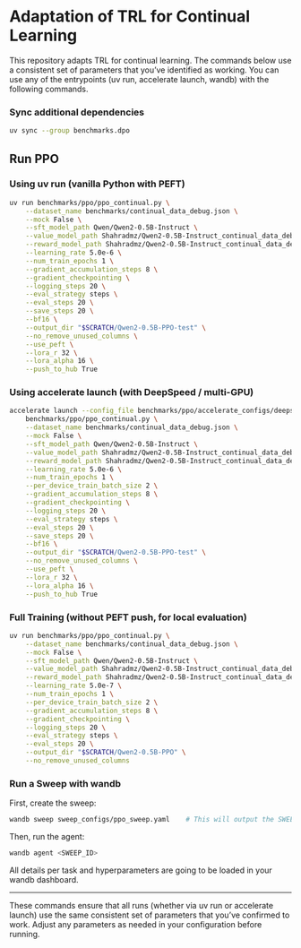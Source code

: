 # Adaptation of TRL for Continual Learning

This repository adapts TRL for continual learning. The commands below use a consistent set of parameters that you’ve identified as working. You can use any of the entrypoints (uv run, accelerate launch, wandb) with the following commands.

### Sync additional dependencies

```sh
uv sync --group benchmarks.dpo
```

## Run PPO

### Using uv run (vanilla Python with PEFT)

```sh
uv run benchmarks/ppo/ppo_continual.py \
    --dataset_name benchmarks/continual_data_debug.json \
    --mock False \
    --sft_model_path Qwen/Qwen2-0.5B-Instruct \
    --value_model_path Shahradmz/Qwen2-0.5B-Instruct_continual_data_debug_REWARD_0 \
    --reward_model_path Shahradmz/Qwen2-0.5B-Instruct_continual_data_debug_REWARD \
    --learning_rate 5.0e-6 \
    --num_train_epochs 1 \
    --gradient_accumulation_steps 8 \
    --gradient_checkpointing \
    --logging_steps 20 \
    --eval_strategy steps \
    --eval_steps 20 \
    --save_steps 20 \
    --bf16 \
    --output_dir "$SCRATCH/Qwen2-0.5B-PPO-test" \
    --no_remove_unused_columns \
    --use_peft \
    --lora_r 32 \
    --lora_alpha 16 \
    --push_to_hub True
```

### Using accelerate launch (with DeepSpeed / multi-GPU)

```sh
accelerate launch --config_file benchmarks/ppo/accelerate_configs/deepspeed_zero3.yaml \
    benchmarks/ppo/ppo_continual.py \
    --dataset_name benchmarks/continual_data_debug.json \
    --mock False \
    --sft_model_path Qwen/Qwen2-0.5B-Instruct \
    --value_model_path Shahradmz/Qwen2-0.5B-Instruct_continual_data_debug_REWARD_0 \
    --reward_model_path Shahradmz/Qwen2-0.5B-Instruct_continual_data_debug_REWARD \
    --learning_rate 5.0e-6 \
    --num_train_epochs 1 \
    --per_device_train_batch_size 2 \
    --gradient_accumulation_steps 8 \
    --gradient_checkpointing \
    --logging_steps 20 \
    --eval_strategy steps \
    --eval_steps 20 \
    --save_steps 20 \
    --bf16 \
    --output_dir "$SCRATCH/Qwen2-0.5B-PPO-test" \
    --no_remove_unused_columns \
    --use_peft \
    --lora_r 32 \
    --lora_alpha 16 \
    --push_to_hub True
```

### Full Training (without PEFT push, for local evaluation)

```sh
uv run benchmarks/ppo/ppo_continual.py \
    --dataset_name benchmarks/continual_data_debug.json \
    --mock False \
    --sft_model_path Qwen/Qwen2-0.5B-Instruct \
    --value_model_path Shahradmz/Qwen2-0.5B-Instruct_continual_data_debug_REWARD_0 \
    --reward_model_path Shahradmz/Qwen2-0.5B-Instruct_continual_data_debug_REWARD \
    --learning_rate 5.0e-7 \
    --num_train_epochs 1 \
    --per_device_train_batch_size 2 \
    --gradient_accumulation_steps 8 \
    --gradient_checkpointing \
    --logging_steps 20 \
    --eval_strategy steps \
    --eval_steps 20 \
    --output_dir "$SCRATCH/Qwen2-0.5B-PPO" \
    --no_remove_unused_columns
```

### Run a Sweep with wandb

First, create the sweep:

```sh
wandb sweep sweep_configs/ppo_sweep.yaml    # This will output the SWEEP_ID
```

Then, run the agent:

```sh
wandb agent <SWEEP_ID>
```

All details per task and hyperparameters are going to be loaded in your wandb dashboard.

______________________________________________________________________

These commands ensure that all runs (whether via uv run or accelerate launch) use the same consistent set of parameters that you’ve confirmed to work. Adjust any parameters as needed in your configuration before running.
